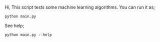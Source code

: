Hi,
This script tests some machine learning algorithms. You can run it as;

````shell
python main.py 
````

See help;
````shell
python main.py --help
````